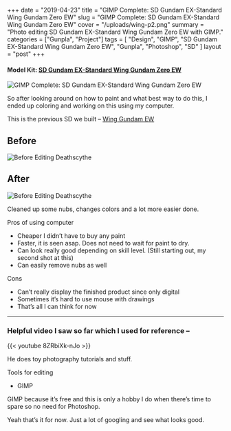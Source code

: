 +++
date = "2019-04-23"
title = "GIMP Complete: SD Gundam EX-Standard Wing Gundam Zero EW"
slug = "GIMP Complete: SD Gundam EX-Standard Wing Gundam Zero EW"
cover = "/uploads/wing-p2.png"
summary = "Photo editing SD Gundam EX-Standard Wing Gundam Zero EW with GIMP."
categories = ["Gunpla", "Project"]
tags = [
  "Design",
  "GIMP",
  "SD Gundam EX-Standard Wing Gundam Zero EW",
  "Gunpla",
  "Photoshop",
  "SD"
]
layout = "post"
+++

#### Model Kit: [SD Gundam EX-Standard Wing Gundam Zero EW](#)

![GIMP Complete: SD Gundam EX-Standard Wing Gundam Zero EW](/uploads/wing-p2.png)

So after looking around on how to paint and what best way to do this, I ended up coloring and working on this using my computer.

This is the previous SD we built – [Wing Gundam EW](#)

## Before

![Before Editing Deathscythe](/uploads/wing-p1.png)

## After

![Before Editing Deathscythe](/uploads/wing-p2.png)

Cleaned up some nubs, changes colors and a lot more easier done.

Pros of using computer

- Cheaper I didn’t have to buy any paint
- Faster, it is seen asap. Does not need to wait for paint to dry.
- Can look really good depending on skill level. (Still starting out, my second shot at this)
- Can easily remove nubs as well

Cons

- Can’t really display the finished product since only digital
- Sometimes it’s hard to use mouse with drawings
- That’s all I can think for now

---

### Helpful video I saw so far which I used for reference –

{{< youtube 8ZRbiXk-nJo >}}

He does toy photography tutorials and stuff.

Tools for editing

- GIMP

GIMP because it’s free and this is only a hobby I do when there’s time to spare so no need for Photoshop.

Yeah that’s it for now. Just a lot of googling and see what looks good.
